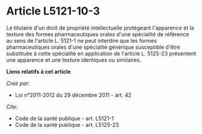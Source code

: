 # Article L5121-10-3

Le titulaire d'un droit de propriété intellectuelle protégeant l'apparence et la texture des formes pharmaceutiques orales
d'une spécialité de référence au sens de l'article L. 5121-1 ne peut interdire que les formes pharmaceutiques orales d'une
spécialité générique susceptible d'être substituée à cette spécialité en application de l'article L. 5125-23 présentent une
apparence et une texture identiques ou similaires.

**Liens relatifs à cet article**

_Créé par_:

  - Loi n°2011-2012 du 29 décembre 2011 - art. 42

_Cite_:

  - Code de la santé publique - art. L5121-1
  - Code de la santé publique - art. L5125-23
